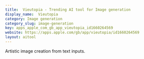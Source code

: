 ```yaml
---
title:  Vieutopia - Trending AI tool for Image generation
display_name:  Vieutopia
category: Image generation
category_slug: image-generation
key: apps_apple_com_gb_app_vieutopia_id1660264569
website: https://apps.apple.com/gb/app/vieutopia/id1660264569
layout: aitool
---
```


Artistic image creation from text inputs.
